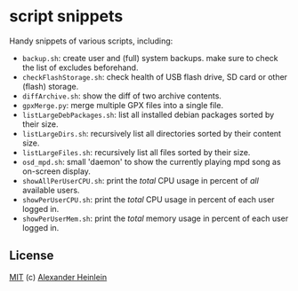 script snippets
===============

Handy snippets of various scripts, including:

* `backup.sh`: create user and (full) system backups. make sure to check the list of excludes beforehand.
* `checkFlashStorage.sh`: check health of USB flash drive, SD card or other (flash) storage.
* `diffArchive.sh`: show the diff of two archive contents.
* `gpxMerge.py`: merge multiple GPX files into a single file.
* `listLargeDebPackages.sh`: list all installed debian packages sorted by their size.
* `listLargeDirs.sh`: recursively list all directories sorted by their content size.
* `listLargeFiles.sh`: recursively list all files sorted by their size.
* `osd_mpd.sh`: small 'daemon' to show the currently playing mpd song as on-screen display.
* `showAllPerUserCPU.sh`: print the *total* CPU usage in percent of *all* available users.
* `showPerUserCPU.sh`: print the *total* CPU usage in percent of each user logged in.
* `showPerUserMem.sh`: print the *total* memory usage in percent of each user logged in.

License
-------
[MIT](https://opensource.org/licenses/mit-license.php)
(c) [Alexander Heinlein](mailto:alexander.heinlein@web.de)
